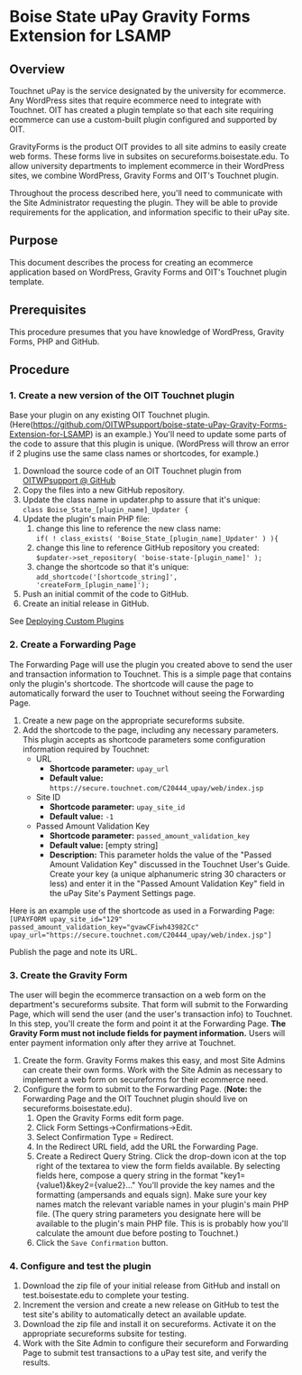 # Boise State uPay Gravity Forms Extension for LSAMP

## Overview

Touchnet uPay is the service designated by the university for ecommerce. Any WordPress sites that require ecommerce need to integrate with Touchnet. OIT has created a plugin template so that each site requiring ecommerce can use a custom-built plugin configured and supported by OIT.

GravityForms is the product OIT provides to all site admins to easily create web forms. These forms live in subsites on secureforms.boisestate.edu. To allow university departments to implement ecommerce in their WordPress sites, we combine WordPress, Gravity Forms and OIT's Touchnet plugin.

Throughout the process described here, you'll need to communicate with the Site Administrator requesting the plugin. They will be able to provide requirements for the application, and information specific to their uPay site.

## Purpose

This document describes the process for creating an ecommerce application based on WordPress, Gravity Forms and OIT's Touchnet plugin template.

## Prerequisites
This procedure presumes that you have knowledge of WordPress, Gravity Forms, PHP and GitHub.

## Procedure

### 1. Create a new version of the OIT Touchnet plugin
Base your plugin on any existing OIT Touchnet plugin. (Here(https://github.com/OITWPsupport/boise-state-uPay-Gravity-Forms-Extension-for-LSAMP) is an example.) You'll need to update some parts of the code to assure that this plugin is unique. (WordPress will throw an error if 2 plugins use the same class names or shortcodes, for example.)

1. Download the source code of an OIT Touchnet plugin from [OITWPsupport @ GitHub](https://github.com/OITWPsupport)
1. Copy the files into a new GitHub repository.
2. Update the class name in updater.php to assure that it's unique:  
`class Boise_State_[plugin_name]_Updater {`
3. Update the plugin's main PHP file:
	1. change this line to reference the new class name:  
		`if( ! class_exists( 'Boise_State_[plugin_name]_Updater' ) ){`
	1. change this line to reference GitHub repository you created:  
		`$updater->set_repository( 'boise-state-[plugin_name]' );`
	1. change the shortcode so that it's unique:  
		`add_shortcode('[shortcode_string]', 'createForm_[plugin_name]');`
6. Push an initial commit of the code to GitHub.
7. Create an initial release in GitHub.
	
See [Deploying Custom Plugins](https://sites.google.com/a/boisestate.edu/wordpress-support/plugins/boise-state-custom-plugins/deploying-custom-plugins)


### 2. Create a Forwarding Page
The Forwarding Page will use the plugin you created above to send the user and transaction information to Touchnet. This is a simple page that contains only the plugin's shortcode. The shortcode will cause the page to automatically forward the user to Touchnet without seeing the Forwarding Page.

1. Create a new page on the appropriate secureforms subsite. 
2. Add the shortcode to the page, including any necessary parameters. This plugin accepts as shortcode parameters some configuration information required by Touchnet:
	- URL
		- **Shortcode parameter:** `upay_url`
		- **Default value:** `https://secure.touchnet.com/C20444_upay/web/index.jsp`
	- Site ID
		- **Shortcode parameter:** `upay_site_id`
		- **Default value:** `-1`
	- Passed Amount Validation Key
		- **Shortcode parameter:** `passed_amount_validation_key`
		- **Default value:** [empty string]
		- **Description:** This parameter holds the value of the "Passed Amount Validation Key" discussed in the Touchnet User's Guide. Create your key (a unique alphanumeric string 30 characters or less) and enter it in the "Passed Amount Validation Key" field in the uPay Site's Payment Settings page.  
  
Here is an example use of the shortcode as used in a Forwarding Page: `[UPAYFORM upay_site_id="129" passed_amount_validation_key="gvawCFiwh43982Cc" upay_url="https://secure.touchnet.com/C20444_upay/web/index.jsp"]`

Publish the page and note its URL.

### 3. Create the Gravity Form
The user will begin the ecommerce transaction on a web form on the department's secureforms subsite. That form will submit to the Forwarding Page, which will send the user (and the user's transaction info) to Touchnet. In this step, you'll create the form and point it at the Forwarding Page. **The Gravity Form must not include fields for payment information.** Users will enter payment information only after they arrive at Touchnet.

1. Create the form. Gravity Forms makes this easy, and most Site Admins can create their own forms. Work with the Site Admin as necessary to implement a web form on secureforms for their ecommerce need.
1. Configure the form to submit to the Forwarding Page. (**Note:** the Forwarding Page and the OIT Touchnet plugin should live on secureforms.boisestate.edu).
	1. Open the Gravity Forms edit form page.
	2. Click Form Settings->Confirmations->Edit.
	3. Select Confirmation Type = Redirect.
	4. In the Redirect URL field, add the URL the Forwarding Page.
	5. Create a Redirect Query String. Click the drop-down icon at the top right of the textarea to view the form fields available. By selecting fields here, compose a query string in the format "key1={value1}&key2={value2}..." You'll provide the key names and the formatting (ampersands and equals sign). Make sure your key names match the relevant variable names in your plugin's main PHP file. (The query string parameters you designate here will be available to the plugin's main PHP file. This is is probably how you'll calculate the amount due before posting to Touchnet.)
	6. Click the `Save Confirmation` button.  

### 4. Configure and test the plugin
1. Download the zip file of your initial release from GitHub and install on test.boisestate.edu to complete your testing.
2. Increment the version and create a new release on GitHub to test the test site's ability to automatically detect an available update.
1. Download the zip file and install it on secureforms. Activate it on the appropriate secureforms subsite for testing.
2. Work with the Site Admin to configure their secureform and Forwarding Page to submit test transactions to a uPay test site, and verify the results.
